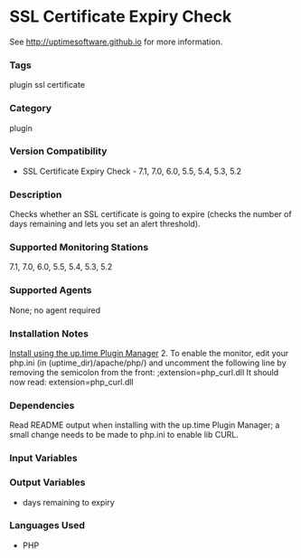 # SSL Certificate Expiry Check

See http://uptimesoftware.github.io for more information.

### Tags 
 plugin   ssl   certificate  

### Category

plugin

### Version Compatibility


  
* SSL Certificate Expiry Check - 7.1, 7.0, 6.0, 5.5, 5.4, 5.3, 5.2
  


### Description
Checks whether an SSL certificate is going to expire (checks the number of days remaining and lets you set an alert threshold).


### Supported Monitoring Stations

7.1, 7.0, 6.0, 5.5, 5.4, 5.3, 5.2

### Supported Agents
None; no agent required

### Installation Notes
<p><a href="https://github.com/uptimesoftware/uptime-plugin-manager">Install using the up.time Plugin Manager</a>
2. To enable the monitor, edit your php.ini (in (uptime_dir)/apache/php/) and uncomment the following line by removing the semicolon from the
front:
;extension=php_curl.dll
It should now read:
extension=php_curl.dll</p>


### Dependencies
<p>Read README output when installing with the up.time Plugin Manager; a small change needs to be made to php.ini to enable lib CURL.</p>


### Input Variables


### Output Variables


* days remaining to expiry


### Languages Used

* PHP

